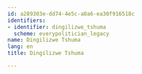 ```yaml
---
id: a289303e-dd74-4e5c-a0a6-ea30f916518c
identifiers:
- identifier: dingilizwe_tshuma
  scheme: everypolitician_legacy
name: Dingilizwe Tshuma
lang: en
title: Dingilizwe Tshuma

---
```

